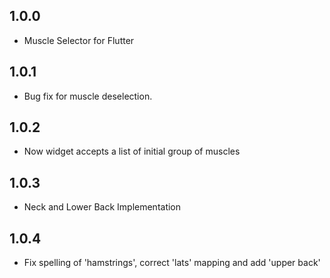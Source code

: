## 1.0.0

- Muscle Selector for Flutter

## 1.0.1
- Bug fix for muscle deselection.

## 1.0.2
- Now widget accepts a list of initial group of muscles

## 1.0.3
- Neck and Lower Back Implementation

## 1.0.4
- Fix spelling of 'hamstrings', correct 'lats' mapping and add 'upper back'